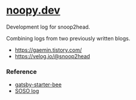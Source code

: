 # [noopy.dev](https://noopy.dev/)

Development log for snoop2head.

Combining logs from two previously written blogs.

* https://gaemin.tistory.com/
* https://velog.io/@snoop2head



### Reference

* [gatsby-starter-bee](https://github.com/JaeYeopHan/gatsby-starter-bee)
* [SOSO log](https://github.com/SoYoung210/SOSO)

